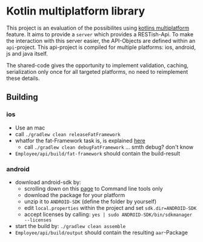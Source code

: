# Kotlin multiplatform library

This project is an evaluation of the possibilites using [kotlins multiplatform](https://kotlinlang.org/docs/reference/multiplatform.html) feature. It aims to provide a `server` which provides a RESTish-Api. To make the interaction with this server easier, the API-Objects are defined within an `api`-project. This api-project is compiled for multiple platforms: ios, android, js and java itself. 

The shared-code gives the opportunity to implement validation, caching, serialization only once for all targeted platforms, no need to reimplement these details.

## Building 

### ios

* Use an mac
* call `./gradlew clean releaseFatFramework`
* whatfor the fat-Framework task is, is explained [here](https://proandroiddev.com/our-kotlin-multiplatform-implementation-c99ae369a0f3)
    * call `./gradlew clean debugFatFramework` ... smth debug? don't know
* `Employee/api/build/fat-framework` should contain the build-result

### android

* download android-sdk by:
    * scrolling down on this [page](https://developer.android.com/studio) to Command line tools only
    * download the package for your platform
    * unzip it to `ANDROID-SDK` (define the folder by yourself) 
    * edit `local.properties` within the project and set `sdk.dir=ANDROID-SDK`
    * accept licenses by calling: `yes | sudo ANDROID-SDK/bin/sdkmanager --licenses`
* start the build by: `./gradlew clean assemble`
* `Employee/api/build/output` should contain the resulting `aar`-Package
    